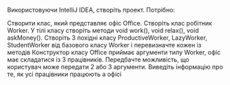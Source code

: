Використовуючи IntelliJ IDEA, створіть проект. Потрібно:

Створити клас, який представляє офіс Office. 
Створіть клас робітник Worker. У тілі класу створіть методи void work(), void relax(), void askMoney(). 
Створіть 3 похідні класу ProductiveWorker, LazyWorker, StudentWorker від базового класу Worker і перевизначте кожен із методів 
Конструктор класу Office приймає аргументи типу Worker, офіс має складатися із 3 працівників. 
Передбачте можливість, що користувач може передати 2 або 3 аргументи. 
Виведіть інформацію про те, як усі працівники працюють а офісі